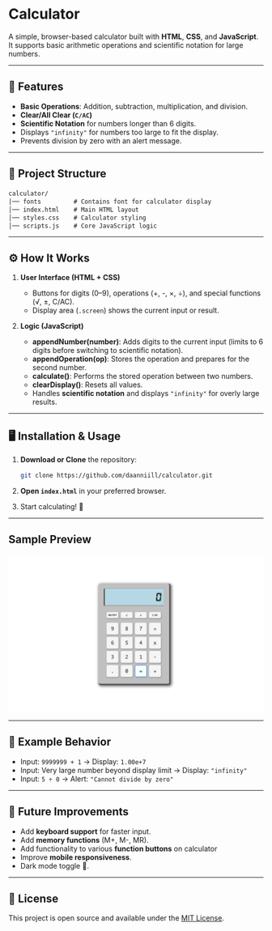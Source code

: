 # Calculator

A simple, browser-based calculator built with **HTML**, **CSS**, and **JavaScript**.  
It supports basic arithmetic operations and scientific notation for large numbers.

---

## 🚀 Features

- **Basic Operations**: Addition, subtraction, multiplication, and division.  
- **Clear/All Clear (`C/AC`)**  
- **Scientific Notation** for numbers longer than 6 digits.  
- Displays `"infinity"` for numbers too large to fit the display.  
- Prevents division by zero with an alert message.

---

## 📂 Project Structure

```
calculator/
|── fonts         # Contains font for calculator display
│── index.html    # Main HTML layout
│── styles.css    # Calculator styling
│── scripts.js    # Core JavaScript logic
```

---

## ⚙️ How It Works

1. **User Interface (HTML + CSS)**  
   - Buttons for digits (0–9), operations (+, -, ×, ÷), and special functions (√, ±, C/AC).  
   - Display area (`.screen`) shows the current input or result.

2. **Logic (JavaScript)**  
   - **appendNumber(number)**: Adds digits to the current input (limits to 6 digits before switching to scientific notation).  
   - **appendOperation(op)**: Stores the operation and prepares for the second number.  
   - **calculate()**: Performs the stored operation between two numbers.  
   - **clearDisplay()**: Resets all values.  
   - Handles **scientific notation** and displays `"infinity"` for overly large results.

---

## 🖥️ Installation & Usage

1. **Download or Clone** the repository:
   ```bash
   git clone https://github.com/daanniill/calculator.git
   ```

2. **Open `index.html`** in your preferred browser.

3. Start calculating! 🎉

---

## Sample Preview
![Alt text](preview.jpeg)

---

## 📝 Example Behavior

- Input: `9999999 + 1` → Display: `1.00e+7`  
- Input: Very large number beyond display limit → Display: `"infinity"`  
- Input: `5 ÷ 0` → Alert: `"Cannot divide by zero"`

---

## 📌 Future Improvements

- Add **keyboard support** for faster input.  
- Add **memory functions** (M+, M-, MR). 
- Add functionality to various **function buttons** on calculator
- Improve **mobile responsiveness**.  
- Dark mode toggle 🌙.

---

## 📜 License

This project is open source and available under the [MIT License](LICENSE).

